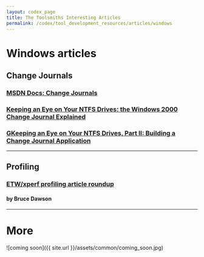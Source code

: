 ```yaml
---
layout: codex_page
title: The Toolsmiths Interesting Articles
permalink: /codex/tool_development_resources/articles/windows
---
```


# Windows articles

## Change Journals
### [MSDN Docs: Change Journals](https://msdn.microsoft.com/en-us/aa363798.aspx)
### [Keeping an Eye on Your NTFS Drives: the Windows 2000 Change Journal Explained](https://www.microsoft.com/msj/0999/journal/journal.aspx )
### [GKeeping an Eye on Your NTFS Drives, Part II: Building a Change Journal Application](https://www.microsoft.com/msj/1099/journal2/journal2.aspx)

------

## Profiling
### [ETW/xperf profiling article roundup](https://randomascii.wordpress.com/2015/09/24/etw-central/)
#### by Bruce Dawson

------

# More
![coming soon]({{ site.url }}/assets/common/coming_soon.jpg)
